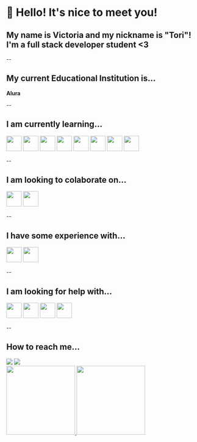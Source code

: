 # 👋 Hello! It's nice to meet you!
## My name is Victoria and my nickname is "Tori"! I'm a full stack developer student <3

-- <h2> My current Educational Institution is...</h2>
<strong font-size=50px>Alura</strong>

-- <h2>I am currently learning...</h2>
<div display="inline-block">
          <img src="https://cdn.jsdelivr.net/gh/devicons/devicon@latest/icons/html5/html5-original-wordmark.svg" width="40" height="40"/>
          <img src="https://cdn.jsdelivr.net/gh/devicons/devicon@latest/icons/css3/css3-original-wordmark.svg" width="40" height="40"/>
          <img src="https://cdn.jsdelivr.net/gh/devicons/devicon@latest/icons/javascript/javascript-original.svg" width="40" height="40"/>
          <img src="https://cdn.jsdelivr.net/gh/devicons/devicon@latest/icons/nodejs/nodejs-original-wordmark.svg" width="40" height="40"/>
          <img src="https://cdn.jsdelivr.net/gh/devicons/devicon@latest/icons/mongodb/mongodb-original-wordmark.svg" width="40" height="40"/>
          <img src="https://cdn.jsdelivr.net/gh/devicons/devicon@latest/icons/express/express-original.svg" width="40" height="40"/>
          <img src="https://cdn.jsdelivr.net/gh/devicons/devicon@latest/icons/git/git-original-wordmark.svg" width="40" height="40"/>  
          <img src="https://cdn.jsdelivr.net/gh/devicons/devicon@latest/icons/github/github-original-wordmark.svg" width="40" height="40"/>  
</div>
          
-- <h2>I am looking to colaborate on...</h2>
<div display="inline-block">
          <img src="https://cdn.jsdelivr.net/gh/devicons/devicon@latest/icons/html5/html5-original-wordmark.svg" width="40" height="40"/>
          <img src="https://cdn.jsdelivr.net/gh/devicons/devicon@latest/icons/css3/css3-original-wordmark.svg" width="40" height="40"/>
</div>

-- <h2>I have some experience with...</h2>
<div display="inline-block">
          <img src="https://cdn.jsdelivr.net/gh/devicons/devicon@latest/icons/photoshop/photoshop-original.svg" width="40" height="40"/>
          <img src="https://cdn.jsdelivr.net/gh/devicons/devicon@latest/icons/illustrator/illustrator-plain.svg" width="40" height="40"/>
</div>

-- <h2>I am looking for help with...</h2>
<div display="inline-block">
          <img src="https://cdn.jsdelivr.net/gh/devicons/devicon@latest/icons/javascript/javascript-original.svg" width="40" height="40"/>
          <img src="https://cdn.jsdelivr.net/gh/devicons/devicon@latest/icons/nodejs/nodejs-original-wordmark.svg" width="40" height="40"/>
          <img src="https://cdn.jsdelivr.net/gh/devicons/devicon@latest/icons/mongodb/mongodb-original-wordmark.svg" width="40" height="40"/>
          <img src="https://cdn.jsdelivr.net/gh/devicons/devicon@latest/icons/express/express-original.svg" width="40" height="40"/>
</div>

-- <h2>How to reach me...</h2>
<div display="inline-block">
          <a href = "mailto:victoria.brum.14@gmail.com"><img loading="lazy" src="https://img.shields.io/badge/Gmail-D14836?style=for-the-badge&logo=gmail&logoColor=white" target="_blank"></a>
          <a href="https://www.linkedin.com/in/seu-usuário-linkedln-aqui](https://www.linkedin.com/in/vict%C3%B3ria-silva-19bbb5163" target="_blank"><img loading="lazy" src="https://img.shields.io/badge/-LinkedIn-%230077B5?style=for-the-badge&logo=linkedin&logoColor=white" target="_blank"></a>   
</div>

<div>
<a href="https://github.com/ToriBrum">
<img loading="lazy" height="180em" src="https://github-readme-stats.vercel.app/api/top-langs/?username=ToriBrum&layout=compact&langs_count=7&theme=2077_theme"/>
<img loading="lazy" height="180em" src="https://github-readme-stats.vercel.app/api?username=ToriBrum&show_icons=true&theme=2077_theme&include_all_commits=true&count_private=true"/>
</div>
          
